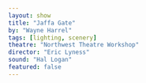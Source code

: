 ```yaml
---
layout: show
title: "Jaffa Gate"
by: "Wayne Harrel"
tags: [lighting, scenery]
theatre: "Northwest Theatre Workshop"
director: "Eric Lyness"
sound: "Hal Logan"
featured: false
---
```

